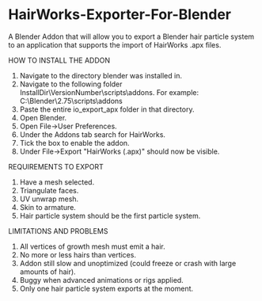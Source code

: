 # HairWorks-Exporter-For-Blender
A Blender Addon that will allow you to export a Blender hair particle system to an application that supports the import of HairWorks .apx files.

HOW TO INSTALL THE ADDON

1. Navigate to the directory blender was installed in.
2. Navigate to the following folder InstallDir\VersionNumber\scripts\addons. For example: C:\Blender\2.75\scripts\addons
3. Paste the entire io_export_apx folder in that directory.
4. Open Blender.
5. Open File->User Preferences.
6. Under the Addons tab search for HairWorks.
7. Tick the box to enable the addon.
8. Under File->Export "HairWorks (.apx)" should now be visible.

REQUIREMENTS TO EXPORT

1. Have a mesh selected.
2. Triangulate faces.
3. UV unwrap mesh.
4. Skin to armature.
5. Hair particle system should be the first particle system.


LIMITATIONS AND PROBLEMS

1. All vertices of growth mesh must emit a hair.
2. No more or less hairs than vertices.
3. Addon still slow and unoptimized (could freeze or crash with large amounts of hair).
4. Buggy when advanced animations or rigs applied.
5. Only one hair particle system exports at the moment.
